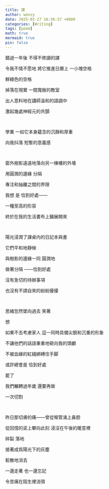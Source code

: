 ```yaml
---
title: 課
author: wenzy
date: 2025-02-27 16:36:57 +0800
categories: [Writing]
tags: [poem]
math: true
mermaid: true
pin: false
---
```


錯過一年後 不得不修讀的課

令我不情不愿地 將它推進日曆上 一小塊空格

鮮綠色的空格

掉落在現實 一間寬敞的教室

出人意料地在講師溫和的語調中

激起幾處神經元的共顫

<br/>

學業 一如它本身蘊含的沉靜和厚重

向我抖落 短暫的意義感

<br/>

窗外樹影遠遠地落向另一棟樓的外墻

用圓潤的邊緣 分隔

專注和抽離之間的界限

我想 是 恰到好處——

一種至高的形容

終於在我的生活畫布上鋪展開來

<br/>

陽光浸潤了課桌内的日記本與書

它們平和地靜候

與樹影的邊緣一同 圓潤地

做著分隔 ——恰到好處

沒有急切的待辦事項

也沒有不請自來的紛紛擾擾

<br/>

思緒忽然墜向過去 笑著

想

如果不去考慮家人 這一同時具備尖銳和沉重的形象

不讓他們的話語重重地砸向我的頭顱

不被血緣的紅綫綁縛住手脚

或許總會是 恰到好處

罷了

我們輾轉過年歲 還要再做

一次切割

<br/>

昨日那切膚的痛——曾從喉管涌上鼻腔

從回憶的梁上攀向此刻 浸沒在午後的暖意裡

碎裂 落地

接著成爲陽光下的灰塵

鬆散地消去

一邊走著 也一邊忘記

令苦痛在陌生裡消弭
